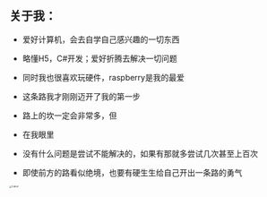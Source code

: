 ## 关于我：

- 爱好计算机，会去自学自己感兴趣的一切东西

- 略懂H5，C#开发；爱好折腾去解决一切问题

- 同时我也很喜欢玩硬件，raspberry是我的最爱

- 这条路我才刚刚迈开了我的第一步

- 路上的坎一定会非常多，但

- 在我眼里

- 没有什么问题是尝试不能解决的，如果有那就多尝试几次甚至上百次

- 即使前方的路看似绝境，也要有硬生生给自己开出一条路的勇气

<img src="http://file.tubug.cn/image/g.jpeg" alt="TUBUG" style="zoom:25%;" />
